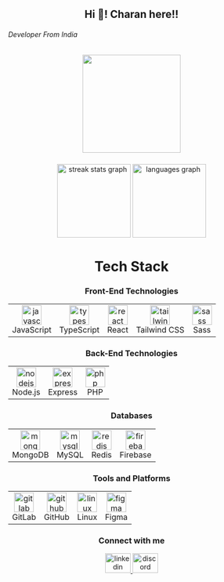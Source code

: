 <h2 align="center">Hi 👋! Charan here!!</h2>
<h6>Developer From India</h6>

<div align="center">
  <img align="center" height="200" src="https://media.giphy.com/media/suqg0jRPpDMze/giphy.gif?cid=790b7611t7ans4i8rnd3h0vnusuhys8iqsxqjg8kt4qvoa5q&ep=v1_gifs_search&rid=giphy.gif&ct=g" />
</div>

###

<div align="center">
  <img src="https://github-readme-streak-stats.herokuapp.com/?user=RaiDevX8&theme=dark&hide_border=false" height="150" alt="streak stats graph" />
  <img src="https://github-readme-stats.vercel.app/api/top-langs/?username=RaiDevX8&theme=dark&hide_border=false&include_all_commits=true&count_private=false&layout=compact" height="150" alt="languages graph" />
</div>

###

<h1 align="center">Tech Stack</h1>

<div align="center">
  <h3>Front-End Technologies</h3>
  <table>
    <tr>
      <td align="center"><img src="https://cdn.jsdelivr.net/gh/devicons/devicon/icons/javascript/javascript-original.svg" height="40" alt="javascript logo" /><br>JavaScript</td>
      <td align="center"><img src="https://cdn.jsdelivr.net/gh/devicons/devicon/icons/typescript/typescript-original.svg" height="40" alt="typescript logo" /><br>TypeScript</td>
      <td align="center"><img src="https://cdn.jsdelivr.net/gh/devicons/devicon/icons/react/react-original.svg" height="40" alt="react logo" /><br>React</td>
      <td align="center"><img src="https://cdn.jsdelivr.net/gh/devicons/devicon/icons/tailwindcss/tailwindcss-original-wordmark.svg" height="40" alt="tailwindcss logo" /><br>Tailwind CSS</td>
      <td align="center"><img src="https://cdn.jsdelivr.net/gh/devicons/devicon/icons/sass/sass-original.svg" height="40" alt="sass logo" /><br>Sass</td>
    </tr>
  </table>
</div>

<div align="center">
  <h3>Back-End Technologies</h3>
  <table>
    <tr>
      <td align="center"><img src="https://cdn.jsdelivr.net/gh/devicons/devicon/icons/nodejs/nodejs-original.svg" height="40" alt="nodejs logo" /><br>Node.js</td>
      <td align="center"><img src="https://cdn.jsdelivr.net/gh/devicons/devicon/icons/express/express-original.svg" height="40" alt="express logo" /><br>Express</td>
      <td align="center"><img src="https://cdn.jsdelivr.net/gh/devicons/devicon/icons/php/php-original.svg" height="40" alt="php logo" /><br>PHP</td>
    </tr>
  </table>
</div>

<div align="center">
  <h3>Databases</h3>
  <table>
    <tr>
      <td align="center"><img src="https://cdn.jsdelivr.net/gh/devicons/devicon/icons/mongodb/mongodb-original.svg" height="40" alt="mongodb logo" /><br>MongoDB</td>
      <td align="center"><img src="https://cdn.jsdelivr.net/gh/devicons/devicon/icons/mysql/mysql-original.svg" height="40" alt="mysql logo" /><br>MySQL</td>
      <td align="center"><img src="https://cdn.jsdelivr.net/gh/devicons/devicon/icons/redis/redis-original.svg" height="40" alt="redis logo" /><br>Redis</td>
       <td align="center"><img src="https://cdn.jsdelivr.net/gh/devicons/devicon/icons/firebase/firebase-plain.svg" height="40" alt="firebase logo" /><br>Firebase</td>
     </tr>
  </table>
</div>

<div align="center">
  <h3>Tools and Platforms</h3>
  <table>
    <tr>
      <td align="center"><img src="https://cdn.jsdelivr.net/gh/devicons/devicon/icons/gitlab/gitlab-original.svg" height="40" alt="gitlab logo" /><br>GitLab</td>
      <td align="center"><img src="https://cdn.jsdelivr.net/gh/devicons/devicon/icons/github/github-original.svg" height="40" alt="github logo" /><br>GitHub</td>
      <td align="center"><img src="https://cdn.jsdelivr.net/gh/devicons/devicon/icons/linux/linux-original.svg" height="40" alt="linux logo" /><br>Linux</td>
      <td align="center"><img src="https://cdn.jsdelivr.net/gh/devicons/devicon/icons/figma/figma-original.svg" height="40" alt="figma logo" /><br>Figma</td>
    </tr>
  </table>
</div>

###

<div align="center">
  <h3>Connect with me</h3>
  <a href="https://www.linkedin.com/in/charan-rai2024/" target="_blank">
    <img src="https://raw.githubusercontent.com/maurodesouza/profile-readme-generator/master/src/assets/icons/social/linkedin/default.svg" width="52" height="40" alt="linkedin logo" />
  </a>
  <a href="https://discordapp.com/users/charan_rai" target="_blank">
    <img src="https://raw.githubusercontent.com/maurodesouza/profile-readme-generator/master/src/assets/icons/social/discord/default.svg" width="52" height="40" alt="discord logo" />
  </a>
</div>

###
